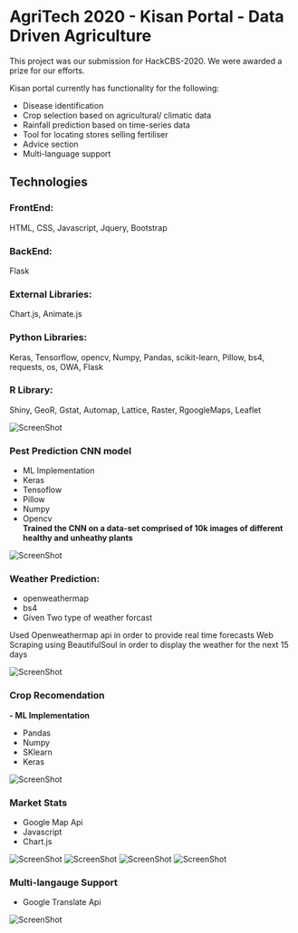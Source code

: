 # **AgriTech 2020 - Kisan Portal - Data Driven Agriculture**  
This project was our submission for HackCBS-2020. We were awarded a prize for our efforts.  

Kisan portal currently has functionality for the following: 
 - Disease identification
 - Crop selection based on agricultural/ climatic data
 - Rainfall prediction based on time-series data
 - Tool for locating stores selling fertiliser
 - Advice section
 - Multi-language support

## **Technologies**  

### **FrontEnd:**  
HTML, CSS, Javascript, Jquery, Bootstrap  
 
### **BackEnd:**  
Flask

### **External Libraries:**
Chart.js, Animate.js

### **Python Libraries:**  
Keras, Tensorflow, opencv, Numpy, Pandas, scikit-learn, Pillow, bs4, requests, os, OWA, Flask

### **R Library:**  
Shiny, GeoR, Gstat, Automap, Lattice, Raster, RgoogleMaps, Leaflet

![ScreenShot](/Web-APP/images/1.JPG)


### **Pest Prediction CNN model**
 - ML Implementation
 - Keras
 - Tensoflow
 - Pillow
 - Numpy
 - Opencv  
**Trained the CNN on a data-set comprised of 10k images of different healthy and unheathy plants**

![ScreenShot](/Web-APP/images/9.JPG)


### **Weather Prediction:**
 - openweathermap
 - bs4
 - Given Two type of weather forcast

Used Openweathermap api in order to provide real time forecasts
Web Scraping using BeautifulSoul in order to display the weather for the next 15 days

![ScreenShot](/Web-APP/images/3.JPG)


### **Crop Recomendation**
 **- ML Implementation**
 - Pandas
 - Numpy
 - SKlearn
 - Keras
 
![ScreenShot](/Web-APP/images/4.JPG)


### **Market Stats**
 - Google Map Api
 - Javascript
 - Chart.js

![ScreenShot](/Web-APP/images/5.JPG)
![ScreenShot](/Web-APP/images/6.JPG)
![ScreenShot](/Web-APP/images/7.JPG)
![ScreenShot](/Web-APP/images/8.JPG)


### **Multi-langauge Support**
 - Google Translate Api
 
![ScreenShot](/Web-APP/images/9.JPG)
